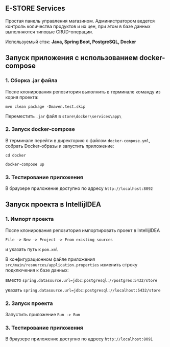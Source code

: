## E-STORE Services
Простая панель управления магазином. Администратором ведется контроль количества продуктов и их цен, при этом в базе данных выполняются типовые CRUD-операции.

Используемый стэк: **Java, Spring Boot, PostgreSQL, Docker**

## Запуск приложения c использованием docker-compose
### 1. Сборка .jar файла
После клонирования репозитория выполнить в терминале команду из корня проекта:

`mvn clean package -Dmaven.test.skip`

Переместить `.jar` файл в `store\docker\services\app\`

### 2. Запуск docker-compose
В терминале перейти в директорию с файлом `docker-compose.yml`, собрать Docker-образы и запустить приложение:

`cd docker`

`docker-compose up`

### 3. Тестирование приложения
В браузере приложение доступно по адресу `http://localhost:8092`

## Запуск проекта в IntellijIDEA
### 1. Импорт проекта
После клонирования репозитория импортировать проект в IntellijIDEA

`File -> New -> Project -> From existing sources`

и указать путь к `pom.xml`

В конфигурационном файле приложения `src/main/resources/application.properties` изменить строку подключения к базе данных:

вместо
`spring.datasource.url=jdbc:postgresql://postgres:5432/store`

указать
`spring.datasource.url=jdbc:postgresql://localhost:5432/store`

### 2. Запуск проекта
Запустить приложение `Run -> Run`

### 3. Тестирование приложения
В браузере приложение доступно по адресу `http://localhost:8091`
